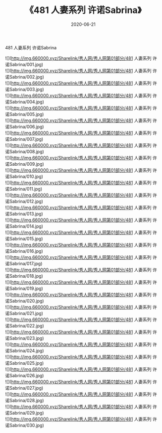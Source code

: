 ﻿---
layout: post
title:  《481 人妻系列 许诺Sabrina》
date:   2020-06-21
img: http://img.660000.xyz/Sharelink/秀人网/秀人网第01部分/481 人妻系列 许诺Sabrina/000.jpg
categories: [美女, 清纯, 唯美]
---

481 人妻系列 许诺Sabrina

  ![](http://img.660000.xyz/Sharelink/秀人网/秀人网第01部分/481 人妻系列 许诺Sabrina/001.jpg) <br> ![](http://img.660000.xyz/Sharelink/秀人网/秀人网第01部分/481 人妻系列 许诺Sabrina/002.jpg) <br> ![](http://img.660000.xyz/Sharelink/秀人网/秀人网第01部分/481 人妻系列 许诺Sabrina/003.jpg) <br> ![](http://img.660000.xyz/Sharelink/秀人网/秀人网第01部分/481 人妻系列 许诺Sabrina/004.jpg) <br> ![](http://img.660000.xyz/Sharelink/秀人网/秀人网第01部分/481 人妻系列 许诺Sabrina/005.jpg) <br> ![](http://img.660000.xyz/Sharelink/秀人网/秀人网第01部分/481 人妻系列 许诺Sabrina/006.jpg) <br> ![](http://img.660000.xyz/Sharelink/秀人网/秀人网第01部分/481 人妻系列 许诺Sabrina/007.jpg) <br> ![](http://img.660000.xyz/Sharelink/秀人网/秀人网第01部分/481 人妻系列 许诺Sabrina/008.jpg) <br> ![](http://img.660000.xyz/Sharelink/秀人网/秀人网第01部分/481 人妻系列 许诺Sabrina/009.jpg) <br> ![](http://img.660000.xyz/Sharelink/秀人网/秀人网第01部分/481 人妻系列 许诺Sabrina/010.jpg) <br> ![](http://img.660000.xyz/Sharelink/秀人网/秀人网第01部分/481 人妻系列 许诺Sabrina/011.jpg) <br> ![](http://img.660000.xyz/Sharelink/秀人网/秀人网第01部分/481 人妻系列 许诺Sabrina/012.jpg) <br> ![](http://img.660000.xyz/Sharelink/秀人网/秀人网第01部分/481 人妻系列 许诺Sabrina/013.jpg) <br> ![](http://img.660000.xyz/Sharelink/秀人网/秀人网第01部分/481 人妻系列 许诺Sabrina/014.jpg) <br> ![](http://img.660000.xyz/Sharelink/秀人网/秀人网第01部分/481 人妻系列 许诺Sabrina/015.jpg) <br> ![](http://img.660000.xyz/Sharelink/秀人网/秀人网第01部分/481 人妻系列 许诺Sabrina/016.jpg) <br> ![](http://img.660000.xyz/Sharelink/秀人网/秀人网第01部分/481 人妻系列 许诺Sabrina/017.jpg) <br> ![](http://img.660000.xyz/Sharelink/秀人网/秀人网第01部分/481 人妻系列 许诺Sabrina/018.jpg) <br> ![](http://img.660000.xyz/Sharelink/秀人网/秀人网第01部分/481 人妻系列 许诺Sabrina/019.jpg) <br> ![](http://img.660000.xyz/Sharelink/秀人网/秀人网第01部分/481 人妻系列 许诺Sabrina/020.jpg) <br> ![](http://img.660000.xyz/Sharelink/秀人网/秀人网第01部分/481 人妻系列 许诺Sabrina/021.jpg) <br> ![](http://img.660000.xyz/Sharelink/秀人网/秀人网第01部分/481 人妻系列 许诺Sabrina/022.jpg) <br> ![](http://img.660000.xyz/Sharelink/秀人网/秀人网第01部分/481 人妻系列 许诺Sabrina/023.jpg) <br> ![](http://img.660000.xyz/Sharelink/秀人网/秀人网第01部分/481 人妻系列 许诺Sabrina/024.jpg) <br> ![](http://img.660000.xyz/Sharelink/秀人网/秀人网第01部分/481 人妻系列 许诺Sabrina/025.jpg) <br> ![](http://img.660000.xyz/Sharelink/秀人网/秀人网第01部分/481 人妻系列 许诺Sabrina/026.jpg) <br> ![](http://img.660000.xyz/Sharelink/秀人网/秀人网第01部分/481 人妻系列 许诺Sabrina/027.jpg) <br> ![](http://img.660000.xyz/Sharelink/秀人网/秀人网第01部分/481 人妻系列 许诺Sabrina/028.jpg) <br> ![](http://img.660000.xyz/Sharelink/秀人网/秀人网第01部分/481 人妻系列 许诺Sabrina/029.jpg) <br> ![](http://img.660000.xyz/Sharelink/秀人网/秀人网第01部分/481 人妻系列 许诺Sabrina/030.jpg) <br>